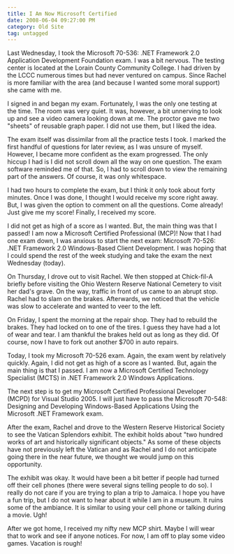 ```yaml
---
title: I Am Now Microsoft Certified
date: 2008-06-04 09:27:00 PM
category: Old Site
tag: untagged
---
```


Last Wednesday, I took the Microsoft 70-536: .NET Framework 2.0 Application Development Foundation exam. I was a bit nervous. The testing center is located at the Lorain County Community College. I had driven by the LCCC numerous times but had never ventured on campus. Since Rachel is more familiar with the area (and because I wanted some moral support) she came with me.

I signed in and began my exam. Fortunately, I was the only one testing at the time. The room was very quiet. It was, however, a bit unnerving to look up and see a video camera looking down at me. The proctor gave me two "sheets" of reusable graph paper. I did not use them, but I liked the idea.

The exam itself was dissimilar from all the practice tests I took. I marked the first handful of questions for later review, as I was unsure of myself. However, I became more confident as the exam progressed. The only hiccup I had is I did not scroll down all the way on one question. The exam software reminded me of that. So, I had to scroll down to view the remaining part of the answers. Of course, it was only whitespace.

I had two hours to complete the exam, but I think it only took about forty minutes. Once I was done, I thought I would receive my score right away. But, I was given the option to comment on all the questions. Come already! Just give me my score! Finally, I received my score.

I did not get as high of a score as I wanted. But, the main thing was that I passed! I am now a Microsoft Certified Professional (MCP)! Now that I had one exam down, I was anxious to start the next exam: Microsoft 70-526: .NET Framework 2.0 Windows-Based Client Development. I was hoping that I could spend the rest of the week studying and take the exam the next Wednesday (today).

On Thursday, I drove out to visit Rachel. We then stopped at Chick-fil-A briefly before visiting the Ohio Western Reserve National Cemetery to visit her dad's grave. On the way, traffic in front of us came to an abrupt stop. Rachel had to slam on the brakes. Afterwards, we noticed that the vehicle was slow to accelerate and wanted to veer to the left.

On Friday, I spent the morning at the repair shop. They had to rebuild the brakes. They had locked on to one of the tires. I guess they have had a lot of wear and tear. I am thankful the brakes held out as long as they did. Of course, now I have to fork out another $700 in auto repairs.

Today, I took my Microsoft 70-526 exam. Again, the exam went by relatively quickly. Again, I did not get as high of a score as I wanted. But, again the main thing is that I passed. I am now a Microsoft Certified Technology Specialist (MCTS) in .NET Framework 2.0 Windows Applications.

The next step is to get my Microsoft Certified Professional Developer (MCPD) for Visual Studio 2005. I will just have to pass the Microsoft 70-548: Designing and Developing Windows-Based Applications Using the Microsoft .NET Framework exam.

After the exam, Rachel and drove to the Western Reserve Historical Society to see the Vatican Splendors exhibit. The exhibit holds about "two hundred works of art and historically significant objects." As some of these objects have not previously left the Vatican and as Rachel and I do not anticipate going there in the near future, we thought we would jump on this opportunity.

The exhibit was okay. It would have been a bit better if people had turned off their cell phones (there were several signs telling people to do so). I really do not care if you are trying to plan a trip to Jamaica. I hope you have a fun trip, but I do not want to hear about it while I am in a museum. It ruins some of the ambiance. It is similar to using your cell phone or talking during a movie. Ugh!

After we got home, I received my nifty new MCP shirt. Maybe I will wear that to work and see if anyone notices. For now, I am off to play some video games. Vacation is rough!
